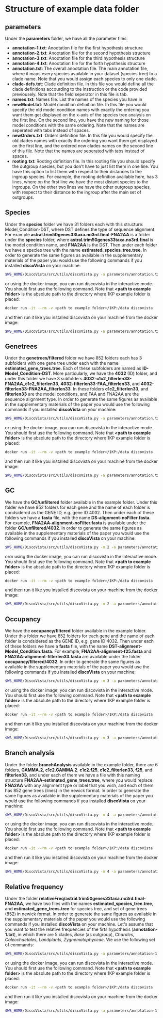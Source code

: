 # Structure of example data folder

## parameters

Under the __parameters__ folder, we have all the parameter files: 

* __annotation-1.txt__: Anootation file for the first hypothesis structure
* __annotation-2.txt__: Anootation file for the second hypothesis structure
* __annotation-3.txt__:  Anootation file for the third hypothesis structure
* __annotation-4.txt__: 	Anootation file for the forth hypothesis structure
* __annotation.txt__:	The overall anootation file. The main annotation file, where it maps every species available in your dataset (species tree) to a clade name. Note that you would assign each species to only one clade. 
* __clade-defs.txt__:    Clade definition file. In this file you would define all the clade definitions accourding to the instruction or the code provided previousely. Note that the field seperator in this file is tab. 
* __names.txt__:         Names file. List the names of the species you have in 
* __newModel.txt__:      Model condition definition file. In this file you would specify the old model condition names with exactly the ordering you want them get displayed on the x-axis of the species tree analysis on the first line. On the second line, you have the new naming for those model conditions with the same ordering. Note that the names are seperated with tabs instead of spaces.
* __newOrders.txt__:     Orders definition file. In this file you would specify the old clades names with exactly the ordering you want them get displayed on the first line, and the ordered new clades names on the second line of this file. Note that the names are seperated with tabs instead of spaces.
* __rooting.txt__:       Rooting definition file. In this rooting file you should specify the outgroup species, but you don't have to just list them in one line. You have this option to list them with respect to their distances to the ingroup species. For example, the rooting definition available here, has 3 lines, where on the first line we have the most distant species to the ingroups. On the other two lines we have the other outgroup species, with respect to their distance to the ingroup after the main set of outgroups.


## Species

Under the __species__ folder we have 31 folders each with this structure:
Model\_Condition-DST, where DST defines the type of sequence alignment. For example  __astral.trim50genes33taxa.no3rd.final-FNA2AA__ is a folder under the __species__ folder, where __astral.trim50genes33taxa.no3rd.final__ is the  model condition name, and __FNA2AA__ is the DST. Then under each folder we have a species tree with the name __estimated\_species\_tree.tree__.  In order to generate the same figures as available in the supplementary materials of the paper you would use the following commands if you installed __discoVista__ on your machine:

~~~bash
$WS_HOME/DiscoVista/src/utils/discoVista.py -a parameters/annotation.txt -c parameters/clade-defs.txt -p species/ -r parameters/rooting.txt -t 95 -y parameters/newModel.txt parameters/newOrders.txt -m 0
~~~

or using the docker image, you can run discovista in the interactive mode. You should first use the following command. Note that __\<path to example folder\>__ is the absolute path to the directory where 1KP example folder is placed:

~~~bash
docker run -it --rm -v <path to example folder>/1KP:/data discovista
~~~

and then run it like you installed discovista on your machine from the docker image:

~~~~bash
$WS_HOME/DiscoVista/src/utils/discoVista.py -a parameters/annotation.txt -c parameters/clade-defs.txt -p species/ -r parameters/rooting.txt -t 95 -y parameters/newModel.txt parameters/newOrders.txt -m 0
~~~~

## Genetrees

Under the __genetrees/filtered__ folder we have 852 folders each has 3 subfolders with one gene tree under each with the name __estimated\_gene\_trees.tree__. Each of these subfolders are named as __ID-Model\_Condition-DST__. More particularly, we have the __4032__ (ID) folder, and under this folder we have 3 subfolders __4032-c1c2_filterlen33-FNA2AA\_c1c2\_filterlen33__, __4032-filterlen33-FAA\_filterlen33__, and __4032-filterlen33-FNA2AA\_filterlen33__. In these folders __c1c2\_filterlen33__, and __filterlen33__ are the model conditions, and FAA and FNA2AA are the sequence alignment type.  In order to generate the same figures as available in the supplementary materials of the paper you would use the following commands if you installed __discoVista__ on your machine:

~~~bash
$WS_HOME/DiscoVista/src/utils/discoVista.py -a parameters/annotation.txt -c parameters/clade-defs.txt -p genetrees/filtered/ -r parameters/rooting.txt -t 75 -w parameters/newOrders.txt -y parameters/newModel.txt -m 1
~~~

or using the docker image, you can run discovista in the interactive mode. You should first use the following command. Note that __\<path to example folder\>__ is the absolute path to the directory where 1KP example folder is placed:

~~~bash
docker run -it --rm -v <path to example folder>/1KP:/data discovista
~~~

and then run it like you installed discovista on your machine from the docker image:

~~~~bash
$WS_HOME/DiscoVista/src/utils/discoVista.py -a parameters/annotation.txt -c parameters/clade-defs.txt -p genetrees/filtered/ -r parameters/rooting.txt -t 75 -w parameters/newOrders.txt -y parameters/newModel.txt -m 1
~~~~

## GC
We have the __GC/unfiltered__ folder available in the example folder. Under this folder we have 852 folders for each gene and the name of each folder is condsidered as the GENE ID, e.g. gene ID 4032. Then under each of these folders we have a __fasta__ file, with the name __DS-alignment-noFilter.fasta__. For example, __FNA2AA-alignment-noFilter.fasta__ is available under the folder __GC/unfiltered/4032__.  In order to generate the same figures as available in the supplementary materials of the paper you would use the following commands if you installed __discoVista__ on your machine:

~~~bash
$WS_HOME/DiscoVista/src/utils/discoVista.py -m 2 -a parameters/annotation.txt -p GC/unfiltered/
~~~

oror using the docker image, you can run discovista in the interactive mode. You should first use the following command. Note that __\<path to example folder\>__ is the absolute path to the directory where 1KP example folder is placed:

~~~bash
docker run -it --rm -v <path to example folder>/1KP:/data discovista
~~~

and then run it like you installed discovista on your machine from the docker image:

~~~~bash
$WS_HOME/DiscoVista/src/utils/discoVista.py -m 2 -a parameters/annotation.txt -p GC/unfiltered/
~~~~

## Occupancy
We have the __occupancy/filtered__ folder available in the example folder. Under this folder we have 852 folders for each gene and the name of each folder is condsidered as the GENE ID, e.g. gene ID 4032. Then under each of these folders we have a __fasta__ file, with the name __DST-alignment-Model\_Condition.fasta__. For example, __FNA2AA-alignment-f25.fasta__ and   __FNA2AA-alignment-filterlen33.fasta__ are available under the folder __occupancy/filtered/4032__.  In order to generate the same figures as available in the supplementary materials of the paper you would use the following commands if you installed __discoVista__ on your machine:

~~~bash
$WS_HOME/DiscoVista/src/utils/discoVista.py -m 3 -a parameters/annotation.txt -p occupancy/filtered/
~~~

or using the docker image, you can run discovista in the interactive mode. You should first use the following command. Note that __\<path to example folder\>__ is the absolute path to the directory where 1KP example folder is placed:

~~~bash
docker run -it --rm -v <path to example folder>/1KP:/data discovista
~~~

and then run it like you installed discovista on your machine from the docker image:

~~~~bash
$WS_HOME/DiscoVista/src/utils/discoVista.py -m 3 -a parameters/annotation.txt -p occupancy/filtered/
~~~~

## Branch analysis
Under the folder __branchAnalysis__ available in the example folder, there are 6 folders, __GAMMA.2__, __c1c2.GAMMA.2__,  __c1c2.f25__,  __c1c2\_filterlen33__,  __f25__,  and   __filterlen33__, and under each of them we have a file with this naming structure __FNA2AA-estimated_gene_trees.tree__, where you would replace __FNA2AA__ with any alignment type or label that you wish, and each of them has 852 gene trees (lines) in the newick format.  In order to generate the same figures as available in the supplementary materials of the paper you would use the following commands if you installed __discoVista__ on your machine:

~~~bash
$WS_HOME/DiscoVista/src/utils/discoVista.py -m 4 -a parameters/annotation.txt -p branchAnalysis/ -r parameters/rooting.txt
~~~

or using the docker image, you can run discovista in the interactive mode. You should first use the following command. Note that __\<path to example folder\>__ is the absolute path to the directory where 1KP example folder is placed:

~~~bash
docker run -it --rm -v <path to example folder>/1KP:/data discovista
~~~

and then run it like you installed discovista on your machine from the docker image:

~~~~bash
$WS_HOME/DiscoVista/src/utils/discoVista.py -m 4 -a parameters/annotation.txt -p branchAnalysis/ -r parameters/rooting.txt
~~~~

## Relative frequency 
Under the folder __relativeFreq/astral.trim50genes33taxa.no3rd.final-FNA2AA__, we have two files with the names __estimated\_species\_tree.tree__, and __estimated\_gene\_trees.tree__ for species tree, and set of gene trees (852) in newick format. In order to generate the same figures as available in the supplementary materials of the paper you would use the following commands if you installed __discoVista__ on your machine. Let's assume that you want to test the relative frequencies of the firts hypothesis (__annotation-1.txt__), in which there are 5 clades, _Base_ (as outgroup), _Charales_, _Coleochaetales_, _Landplants_, _Zygnematophyceae_. We use the following set of commands:

~~~bash
$WS_HOME/DiscoVista/src/utils/discoVista.py -a parameters/annotation-1.txt -m 5 -p relativeFreq/astral.trim50genes33taxa.no3rd.final-FNA2AA/ -l anot1 -g Base
~~~

or using the docker image, you can run discovista in the interactive mode. You should first use the following command. Note that __\<path to example folder\>__ is the absolute path to the directory where 1KP example folder is placed:

~~~bash
docker run -it --rm -v <path to example folder>/1KP:/data discovista
~~~

and then run it like you installed discovista on your machine from the docker image:

~~~~bash
$WS_HOME/DiscoVista/src/utils/discoVista.py -a parameters/annotation-1.txt -m 5 -p relativeFreq/astral.trim50genes33taxa.no3rd.final-FNA2AA/ -l anot1 -g Base
~~~~